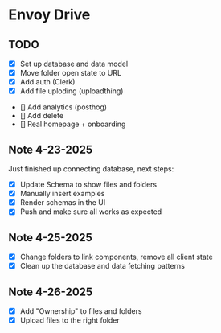 # Envoy Drive

## TODO

- [x] Set up database and data model
- [x] Move folder open state to URL
- [x] Add auth (Clerk)
- [x] Add file uploding (uploadthing)
- [] Add analytics (posthog)
- [] Add delete
- [] Real homepage + onboarding

## Note 4-23-2025

Just finished up connecting database, next steps:

- [x] Update Schema to show files and folders
- [x] Manually insert examples
- [x] Render schemas in the UI
- [x] Push and make sure all works as expected

## Note 4-25-2025

- [x] Change folders to link components, remove all client state
- [x] Clean up the database and data fetching patterns

## Note 4-26-2025

- [x] Add "Ownership" to files and folders
- [x] Upload files to the right folder
